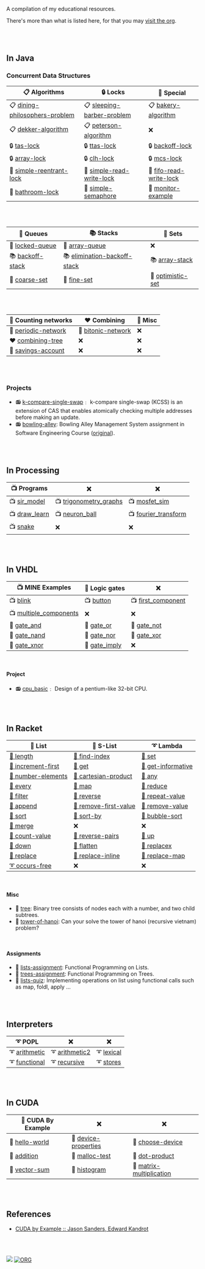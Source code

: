A compilation of my educational resources.

There's more than what is listed here, for that you may [visit the org](https://github.com/moocf).

<br>
<br>


## In Java

### Concurrent Data Structures

| 📋 Algorithms                    | 🔒 Locks                     | 🔏 Special                |
| ------------------------------- | --------------------------- | ------------------------ |
| 📋 [dining-philosophers-problem] | 📋 [sleeping-barber-problem] | 📋 [bakery-algorithm]     |
| 📋 [dekker-algorithm]            | 📋 [peterson-algorithm]      | ❌                        |
| 🔒 [tas-lock]                    | 🔒 [ttas-lock]               | 🔒 [backoff-lock]         |
| 🔒 [array-lock]                  | 🔒 [clh-lock]                | 🔒 [mcs-lock]             |
| 🔏 [simple-reentrant-lock]       | 🔏 [simple-read-write-lock]  | 🔏 [fifo-read-write-lock] |
| 🔏 [bathroom-lock]               | 🔏 [simple-semaphore]        | 🔏 [monitor-example]      |

[dining-philosophers-problem]: https://replit.com/@wolfram77/dining-philosophers-problem#README.md
[sleeping-barber-problem]: https://replit.com/@wolfram77/sleeping-barber-problem#README.md
[bakery-algorithm]: https://replit.com/@wolfram77/bakery-algorithm#README.md
[dekker-algorithm]: https://replit.com/@wolfram77/dekker-algorithm#README.md
[peterson-algorithm]: https://replit.com/@wolfram77/peterson-algorithm#README.md
[tas-lock]: https://replit.com/@wolfram77/tas-lock#README.md
[ttas-lock]: https://replit.com/@wolfram77/ttas-lock#README.md
[backoff-lock]: https://replit.com/@wolfram77/backoff-lock#README.md
[array-lock]: https://replit.com/@wolfram77/array-lock#README.md
[clh-lock]: https://replit.com/@wolfram77/clh-lock#README.md
[mcs-lock]: https://replit.com/@wolfram77/mcs-lock#README.md
[bathroom-lock]: https://replit.com/@wolfram77/bathroom-lock#README.md
[simple-reentrant-lock]: https://replit.com/@wolfram77/simple-reentrant-lock#README.md
[simple-read-write-lock]: https://replit.com/@wolfram77/simple-read-write-lock#README.md
[fifo-read-write-lock]: https://replit.com/@wolfram77/fifo-read-write-lock#README.md
[simple-semaphore]: https://replit.com/@wolfram77/simple-semaphore#README.md
[monitor-example]: https://replit.com/@wolfram77/monitor-example#README.md

<br>
<br>

| 🚂 Queues          | 📚 Stacks                      | 🚦 Sets             |
| ----------------- | ----------------------------- | ------------------ |
| 🚂 [locked-queue]  | 🚂 [array-queue]               | ❌                  |
| 📚 [backoff-stack] | 📚 [elimination-backoff-stack] | 📚 [array-stack]    |
| 🚦 [coarse-set]    | 🚦 [fine-set]                  | 🚦 [optimistic-set] |

[locked-queue]: https://replit.com/@wolfram77/locked-queue#README.md
[array-queue]: https://replit.com/@wolfram77/array-queue#README.md
[array-stack]: https://replit.com/@wolfram77/array-stack#README.md
[backoff-stack]: https://replit.com/@wolfram77/backoff-stack#README.md
[elimination-backoff-stack]: https://replit.com/@wolfram77/elimination-backoff-stack#README.md
[coarse-set]: https://replit.com/@wolfram77/coarse-set#README.md
[fine-set]: https://replit.com/@wolfram77/fine-set#README.md
[optimistic-set]: https://replit.com/@wolfram77/optimistic-set#README.md

<br>
<br>


| 🧮 Counting networks  | ❤️ Combining         | 🏦 Misc |
| -------------------- | ------------------- | ------ |
| 🧮 [periodic-network] | 🧮 [bitonic-network] | ❌      |
| ❤️ [combining-tree]   | ❌                   | ❌      |
| 🏦 [savings-account]  | ❌                   | ❌      |

[periodic-network]: https://replit.com/@wolfram77periodic-network#README.md
[bitonic-network]: https://replit.com/@wolfram77/bitonic-network#README.md
[combining-tree]: https://replit.com/@wolfram77/combining-tree#README.md
[savings-account]: https://replit.com/@wolfram77/savings-account#README.md

<br>
<br>


### Projects

- 📻 [k-compare-single-swap]﹕ k-compare single-swap (KCSS) is an extension of CAS that enables atomically checking multiple addresses before making an update.
- 📻 [bowling-alley]: Bowling Alley Management System assignment in Software Engineering Course ([original][bowling-alley-original]).

[k-compare-single-swap]: https://replit.com/@wolfram77/k-compare-single-swap#README.md
[bowling-alley]: https://github.com/javaf/bowling-alley
[bowling-alley-original]: https://github.com/javaf/bowling-alley-original


<br>
<br>


## In Processing

| 📺 Programs     | ❌                       | ❌                     |
| -------------- | ----------------------- | --------------------- |
| 📺 [sir_model]  | 📺 [trigonometry_graphs] | 📺 [mosfet_sim]        |
| 📺 [draw_learn] | 📺 [neuron_ball]         | 📺 [fourier_transform] |
| 📺 [snake]      | ❌                       | ❌                     |

[sir_model]: https://processingf.github.io/sir_model/
[trigonometry_graphs]: https://processingf.github.io/trigonometry_graphs/
[mosfet_sim]: https://processingf.github.io/mosfet_sim/
[draw_learn]: https://processingf.github.io/draw_learn/
[neuron_ball]: https://processingf.github.io/neuron_ball/
[fourier_transform]: https://processingf.github.io/fourier_transform/
[snake]: https://processingf.github.io/snake/

<br>
<br>


## In VHDL

| 📺 MINE Examples         | 💽 Logic gates  | ❌                   |
| ----------------------- | -------------- | ------------------- |
| 📺 [blink]               | 📺 [button]     | 📺 [first_component] |
| 📺 [multiple_components] | ❌              | ❌                   |
| 💽 [gate_and]            | 💽 [gate_or]    | 💽 [gate_not]        |
| 💽 [gate_nand]           | 💽 [gate_nor]   | 💽 [gate_xor]        |
| 💽 [gate_xnor]           | 💽 [gate_imply] | ❌                   |

[blink]: https://github.com/vhdlf/blink
[button]: https://github.com/vhdlf/button
[first_component]: https://github.com/vhdlf/first_component
[multiple_components]: https://github.com/vhdlf/multiple_components
[gate_and]: https://github.com/vhdlf/gate_and
[gate_or]: https://github.com/vhdlf/gate_or
[gate_not]: https://github.com/vhdlf/gate_not
[gate_nand]: https://github.com/vhdlf/gate_nand
[gate_nor]: https://github.com/vhdlf/gate_nor
[gate_xor]: https://github.com/vhdlf/gate_xor
[gate_xnor]: https://github.com/vhdlf/gate_xnor
[gate_imply]: https://github.com/vhdlf/gate_imply

<br>


#### Project

- 📻 [cpu_basic]﹕ Design of a pentium-like 32-bit CPU.

[cpu_basic]: https://github.com/vhdlf/cpu_basic

<br>
<br>


## In Racket

| 🧾 List              | 📓 S-List               | ➰ Lambda            |
| ------------------- | ---------------------- | ------------------- |
| [🧾 length]          | [🧾 find-index]         | [🧾 set]             |
| [🧾 increment-first] | [🧾 get]                | [🧾 get-informative] |
| [🧾 number-elements] | [🧾 cartesian-product]  | [🧾 any]             |
| [🧾 every]           | [🧾 map]                | [🧾 reduce]          |
| [🧾 filter]          | [🧾 reverse]            | [🧾 repeat-value]    |
| [🧾 append]          | [🧾 remove-first-value] | [🧾 remove-value]    |
| [🧾 sort]            | [🧾 sort-by]            | [🧾 bubble-sort]     |
| [🧾 merge]           | ❌                      | ❌                   |
| [📓 count-value]     | [📓 reverse-pairs]      | [📓 up]              |
| [📓 down]            | [📓 flatten]            | [📓 replacex]        |
| [📓 replace]         | [📓 replace-inline]     | [📓 replace-map]     |
| [➰ occurs-free]     | ❌                      | ❌                   |

[🧾 length]: https://github.com/racketf/list.length
[🧾 find-index]: https://github.com/racketf/list.find-index
[🧾 set]: https://github.com/racketf/list.set
[🧾 increment-first]: https://github.com/racketf/list.increment-first
[🧾 get]: https://github.com/racketf/list.get
[🧾 get-informative]: https://github.com/racketf/list.get-informative
[🧾 number-elements]: https://github.com/racketf/list.number-elements
[🧾 cartesian-product]: https://github.com/racketf/list.cartesian-product
[🧾 any]: https://github.com/racketf/list.any
[🧾 every]: https://github.com/racketf/list.every
[🧾 map]: https://github.com/racketf/list.map
[🧾 reduce]: https://github.com/racketf/list.reduce
[🧾 filter]: https://github.com/racketf/list.filter
[🧾 reverse]: https://github.com/racketf/list.reverse
[🧾 repeat-value]: https://github.com/racketf/list.repeat-value
[🧾 append]: https://github.com/racketf/list.append
[🧾 remove-first-value]: https://github.com/racketf/list.remove-first-value
[🧾 remove-value]: https://github.com/racketf/list.remove-value
[🧾 sort]: https://github.com/racketf/list.sort
[🧾 sort-by]: https://github.com/racketf/list.sort-by
[🧾 bubble-sort]: https://github.com/racketf/list.bubble-sort
[🧾 merge]: https://github.com/racketf/list.merge
[📓 count-value]: https://github.com/racketf/slist.count-value
[📓 reverse-pairs]: https://github.com/racketf/slist.reverse-pairs
[📓 up]: https://github.com/racketf/slist.up
[📓 down]: https://github.com/racketf/slist.down
[📓 flatten]: https://github.com/racketf/slist.flatten
[📓 replacex]: https://github.com/racketf/slist.replacex
[📓 replace]: https://github.com/racketf/slist.replace
[📓 replace-inline]: https://github.com/racketf/slist.replace-inline
[📓 replace-map]: https://github.com/racketf/slist.replace-map
[➰ occurs-free]: https://github.com/racketf/lambda.occurs-free

<br>


#### Misc


- 🌲 [tree]: Binary tree consists of nodes each with a number, and two child subtrees.
- 🗼 [tower-of-hanoi]: Can your solve the tower of hanoi (recursive vietnam) problem?

[tree]: https://github.com/racketf/tree
[tower-of-hanoi]: https://github.com/racketf/tower-of-hanoi

<br>


#### Assignments

- 🧾 [lists-assignment]: Functional Programming on Lists.
- 🌲 [trees-assignment]: Functional Programming on Trees.
- 🧾 [lists-quiz]: Implementing operations on list using functional calls such as map, foldl, apply ...

[lists-assignment]: https://github.com/racketf/lists-assignment
[trees-assignment]: https://github.com/racketf/trees-assignment
[lists-quiz]: https://github.com/racketf/lists-quiz

<br>
<br>


## Interpreters

| ➰ POPL         | ❌               | ❌           |
| -------------- | --------------- | ----------- |
| ➰ [arithmetic] | ➰ [arithmetic2] | ➰ [lexical] |
| ➰ [functional] | ➰ [recursive]   | ➰ [stores]  |

[arithmetic]: https://github.com/interpreterz/arithmetic
[arithmetic2]: https://github.com/interpreterz/arithmetic2
[lexical]: https://github.com/interpreterz/lexical
[functional]: https://github.com/interpreterz/functional
[recursive]: https://github.com/interpreterz/recursive
[stores]: https://github.com/interpreterz/stores

<br>
<br>

## In CUDA

| 📖 CUDA By Example | ❌                     | ❌                         |
| ----------------- | --------------------- | ------------------------- |
| 📖 [hello-world]   | 📖 [device-properties] | 📖 [choose-device]         |
| 📖 [addition]      | 📖 [malloc-test]       | 📖 [dot-product]           |
| 📖 [vector-sum]    | 📖 [histogram]         | 📖 [matrix-multiplication] |

[hello-world]: https://github.com/cudaf/hello-world
[device-properties]: https://github.com/cudaf/device-properties
[choose-device]: https://github.com/cudaf/choose-device
[addition]: https://github.com/cudaf/addition
[malloc-test]: https://github.com/cudaf/malloc-test
[dot-product]: https://github.com/cudaf/dot-product
[vector-sum]: https://github.com/cudaf/vector-sum
[histogram]: https://github.com/cudaf/histogram
[matrix-multiplication]: https://github.com/cudaf/matrix-multiplication

<br>
<br>


## References

- [CUDA by Example :: Jason Sanders, Edward Kandrot](https://gist.github.com/wolfram77/72c51e494eaaea1c21a9c4021ad0f320)

<br>
<br>


[![](https://img.youtube.com/vi/LP7a-kLBZhw/maxresdefault.jpg)](https://www.youtube.com/watch?v=LP7a-kLBZhw)
[![ORG](https://img.shields.io/badge/org-wolfram77-green?logo=Org)](https://wolfram77.github.io)

<!-- [![](https://img.youtube.com/vi/Th4E-0VFaEA/maxresdefault.jpg)](https://www.youtube.com/watch?v=Th4E-0VFaEA) -->
<!-- [![](https://img.youtube.com/vi/LN0qG-i1iT0/maxresdefault.jpg)](https://www.youtube.com/watch?v=LN0qG-i1iT0) -->
